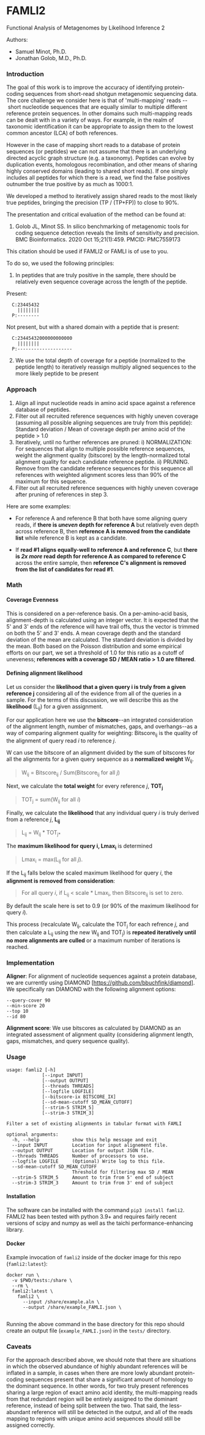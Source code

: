 # FAMLI2
Functional Analysis of Metagenomes by Likelihood Inference 2

Authors: 

  * Samuel Minot, Ph.D.
  * Jonathan Golob, M.D., Ph.D.


### Introduction

The goal of this work is to improve the accuracy of identifying protein-coding sequences
from short-read shotgun metagenomic sequencing data. The core challenge we consider here
is that of 'multi-mapping' reads -- short nucleotide sequences that are equally similar to
multiple different reference protein sequences. In other domains such multi-mapping reads can
be dealt with in a variety of ways. For example, in the realm of taxonomic identification
it can be appropriate to assign them to the lowest common ancestor (LCA) of both references. 

However in the case of mapping short reads to a database of protein sequences (or peptides) we can not
assume that there is an underlying directed acyclic graph structure (e.g. a taxonomy). Peptides
can evolve by duplication events, homologous recombination, and other means of sharing highly conserved
domains (leading to shared short reads). If one simply includes all peptides for which there is a read,
we find the false positives outnumber the true positive by as much as 1000:1. 

We developed a method to iteratively assign shared reads to the most likely true peptides, bringing the 
precision (TP / (TP+FP)) to close to 90%. 

The presentation and critical evaluation of the method can be found at:
1.  Golob JL, Minot SS. In silico benchmarking of metagenomic tools for coding sequence detection reveals the limits of sensitivity and precision. BMC Bioinformatics. 2020 Oct 15;21(1):459. PMCID: PMC7559173

This citation should be used if FAMLI2 or FAMLI is of use to you.

To do so, we used the following principles:


  1. In peptides that are truly positive in the sample, there should be relatively even sequence 
  coverage across the length of the peptide. 
 
 Present:
 
```
  C:23445432
    ||||||||
  P:--------
```

Not present, but with a shared domain with a peptide that is present:
```
  C:23445432000000000000
    ||||||||
  P:--------------------
```

  2. We use the total depth of coverage for a peptide (normalized to the peptide length) to 
  iteratively reassign multiply aligned sequences to the more likely peptide to be present

### Approach

  1. Align all input nucleotide reads in amino acid space against a reference database of peptides.
  2. Filter out all recruited reference sequences with highly uneven coverage (assuming all
  possible aligning sequences are truly from this peptide):
  Standard deviation / Mean of coverage depth per amino acid of the peptide > 1.0
  3. Iteratively, until no further references are pruned: 
  i) NORMALIZATION: For sequences that align to multiple possible reference sequences, weight the alignment quality
  (bitscore) by the length-normalized total alignment quality for each candidate reference peptide. 
  ii) PRUNING. Remove from the candidate reference sequences for this sequence all references with 
  weighted alignment scores less than 90% of the maximum for this sequence. 
  4. Filter out all recruited reference sequences with highly uneven coverage after pruning of references in step 3.

Here are some examples:

  * For reference A and reference B that both have some aligning query reads, if **there is _uneven_ depth for reference A** 
  but relatively even depth across reference B, then **reference A is removed from the candidate list** while reference B 
  is kept as a candidate.

  * If **read #1 aligns equally-well to reference A and reference C**, but **there is _2x more_ read depth for reference A as 
  compared to reference C** across the entire sample, then **reference C's alignment is removed from the list of candidates 
  for read #1**.


### Math

#### Coverage Evenness
This is considered on a per-reference basis. On a per-amino-acid basis, alignment-depth is calculated using an integer vector. 
It is expected that the 5' and 3' ends of the reference will have trail offs, thus the vector is trimmed on both the 5' and 3' 
ends. A mean coverage depth and the standard deviation of the mean are calculated. The standard deviation is divided by the 
mean. Both based on the Poisson distribution and some empirical efforts on our part, we set a threshold of 1.0 for this ratio 
as a cutoff of uneveness; **references with a coverage SD / MEAN ratio > 1.0 are filtered**. 

#### Defining alignment likelihood

Let us consider the **likelihood that a given query i is truly from a given reference j** considering all of the evidence from all of the queries in a sample. For the terms of this discussion, we will describe this as the **likelihood** (L<sub>ij</sub>) for a given assignment. 

For our application here we use the **bitscore**--an integrated consideration of the alignment length, number of mismatches, gaps, and overhangs--as a way of comparing alignment quality for weighting: Bitscore<sub>ij</sub> is the quality of the alignment of query read *i* to reference *j*.

W can use the bitscore of an alignment divided by the sum of bitscores for all the alignments for a given query sequence as a **normalized weight** W<sub>ij</sub>. 

>W<sub>ij</sub> = Bitscore<sub>ij</sub> / Sum(Bitscore<sub>ij</sub> for all *j*) 

Next, we calculate the **total weight** for every reference *j*, **TOT<sub>j</sub>**

>TOT<sub>j</sub> = sum(W<sub>ij</sub> for all *i*)

Finally, we calculate the **likelihood** that any individual query *i* is truly derived from a reference *j*, **L<sub>ij</sub>**

>L<sub>ij</sub> = W<sub>ij</sub> * TOT<sub>j*

The **maximum likelihood for query i, Lmax<sub>i</sub>** is determined 
>Lmax<sub>i</sub> = max(L<sub>ij</sub> for all *j*).

If the L<sub>ij</sub> falls below the scaled maximum likelihood for query *i*, the **alignment is removed from consideration**:

>For all query *i*, 
>if L<sub>ij</sub> < scale * Lmax<sub>i</sub>, 
>then Bitscore<sub>ij</sub> is set to zero.


By default the scale here is set to 0.9 (or 90% of the maximum likelihood for query *i*).

This process (recalculate W<sub>ij</sub>, calculate the TOT<sub>j</sub> for each refrence *j*, and then calculate a 
L<sub>ij</sub> using the new W<sub>ij</sub> and TOT<sub>j</sub>) is **repeated iteratively until no more alignments 
are culled** or a maximum number of iterations is reached. 


### Implementation

**Aligner**: For alignment of nucleotide sequences against a protein database, we are currently using
DIAMOND [https://github.com/bbuchfink/diamond]. We specifically ran DIAMOND with the following alignment options:
```
--query-cover 90
--min-score 20
--top 10
--id 80
```

**Alignment score**: We use bitscores as calculated by DIAMOND as an integrated assessment of alignment quality 
(considering alignment length, gaps, mismatches, and query sequence quality).


### Usage

```
usage: famli2 [-h] 
             [--input INPUT] 
             [--output OUTPUT] 
             [--threads THREADS] 
             [--logfile LOGFILE]
             [--bitscore-ix BITSCORE_IX]
             [--sd-mean-cutoff SD_MEAN_CUTOFF]
             [--strim-5 STRIM_5] 
             [--strim-3 STRIM_3]

Filter a set of existing alignments in tabular format with FAMLI

optional arguments:
  -h, --help            show this help message and exit
  --input INPUT         Location for input alignement file.
  --output OUTPUT       Location for output JSON file.
  --threads THREADS     Number of processors to use.
  --logfile LOGFILE     (Optional) Write log to this file.
  --sd-mean-cutoff SD_MEAN_CUTOFF
                        Threshold for filtering max SD / MEAN
  --strim-5 STRIM_5     Amount to trim from 5' end of subject
  --strim-3 STRIM_3     Amount to trim from 3' end of subject
```

#### Installation

The software can be installed with the command `pip3 install famli2`. FAMLI2 has been tested with python 3.9+ and requires fairly recent versions of scipy and numpy as well as the taichi performance-enhancing library.

#### Docker

Example invocation of `famli2` inside of the docker image for this repo (`famli2:latest`):

```
docker run \
  -v $PWD/tests:/share \
  --rm \
  famli2:latest \
    famli2 \
      --input /share/example.aln \
      --output /share/example_FAMLI.json \


```

Running the above command in the base directory for this repo should create an output file
(`example_FAMLI.json`) in the `tests/` directory.


### Caveats

For the approach described above, we should note that there are situations in which the observed abundance
of highly abundant references will be inflated in a sample, in cases when there are more lowly abundant 
protein-coding sequences present that share a significant amount of homology to the dominant sequence. 
In other words, for two truly present references sharing a large region of exact amino acid identity, the 
multi-mapping reads from that redundant region will be entirely assigned to the dominant reference, instead
of being split between the two. That said, the less-abundant reference will still be detected in the output,
and all of the reads mapping to regions with unique amino acid sequences should still be assigned correctly.

